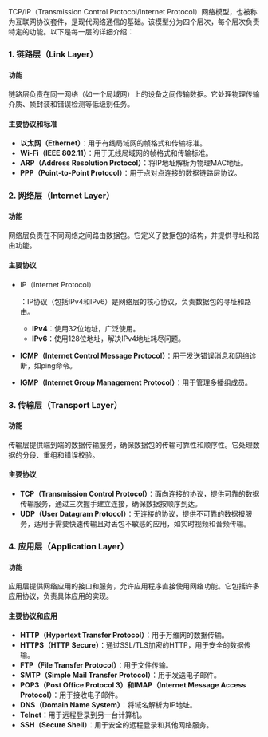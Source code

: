 TCP/IP（Transmission Control Protocol/Internet Protocol）网络模型，也被称为互联网协议套件，是现代网络通信的基础。该模型分为四个层次，每个层次负责特定的功能。以下是每一层的详细介绍：

### 1. 链路层（Link Layer）

#### 功能

链路层负责在同一网络（如一个局域网）上的设备之间传输数据。它处理物理传输介质、帧封装和错误检测等低级别任务。

#### 主要协议和标准

- **以太网（Ethernet）**：用于有线局域网的帧格式和传输标准。
- **Wi-Fi（IEEE 802.11）**：用于无线局域网的帧格式和传输标准。
- **ARP（Address Resolution Protocol）**：将IP地址解析为物理MAC地址。
- **PPP（Point-to-Point Protocol）**：用于点对点连接的数据链路层协议。

### 2. 网络层（Internet Layer）

#### 功能

网络层负责在不同网络之间路由数据包。它定义了数据包的结构，并提供寻址和路由功能。

#### 主要协议

- IP（Internet Protocol）

  ：IP协议（包括IPv4和IPv6）是网络层的核心协议，负责数据包的寻址和路由。

  - **IPv4**：使用32位地址，广泛使用。
  - **IPv6**：使用128位地址，解决IPv4地址耗尽问题。

- **ICMP（Internet Control Message Protocol）**：用于发送错误消息和网络诊断，如ping命令。

- **IGMP（Internet Group Management Protocol）**：用于管理多播组成员。

### 3. 传输层（Transport Layer）

#### 功能

传输层提供端到端的数据传输服务，确保数据包的传输可靠性和顺序性。它处理数据的分段、重组和错误校验。

#### 主要协议

- **TCP（Transmission Control Protocol）**：面向连接的协议，提供可靠的数据传输服务，通过三次握手建立连接，确保数据按顺序到达。
- **UDP（User Datagram Protocol）**：无连接的协议，提供不可靠的数据报服务，适用于需要快速传输且对丢包不敏感的应用，如实时视频和音频传输。

### 4. 应用层（Application Layer）

#### 功能

应用层提供网络应用的接口和服务，允许应用程序直接使用网络功能。它包括许多应用协议，负责具体应用的实现。

#### 主要协议和应用

- **HTTP（Hypertext Transfer Protocol）**：用于万维网的数据传输。
- **HTTPS（HTTP Secure）**：通过SSL/TLS加密的HTTP，用于安全的数据传输。
- **FTP（File Transfer Protocol）**：用于文件传输。
- **SMTP（Simple Mail Transfer Protocol）**：用于发送电子邮件。
- **POP3（Post Office Protocol 3）和IMAP（Internet Message Access Protocol）**：用于接收电子邮件。
- **DNS（Domain Name System）**：将域名解析为IP地址。
- **Telnet**：用于远程登录到另一台计算机。
- **SSH（Secure Shell）**：用于安全的远程登录和其他网络服务。